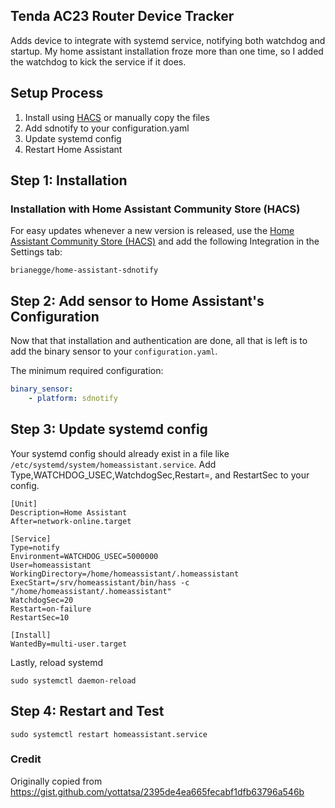 ## Tenda AC23 Router Device Tracker

Adds device to integrate with systemd service, notifying both watchdog and startup. My home assistant installation froze more than one time, so I added the watchdog to kick the service if it does.

## Setup Process

1. Install using [HACS](https://github.com/hacs/integration) or manually copy the files
2. Add sdnotify to your configuration.yaml
3. Update systemd config
4. Restart Home Assistant

## Step 1: Installation

### Installation with Home Assistant Community Store (HACS)

For easy updates whenever a new version is released, use the [Home Assistant Community Store (HACS)](https://github.com/hacs/integration) and add the following Integration in the Settings tab:

```
brianegge/home-assistant-sdnotify
```

## Step 2: Add sensor to Home Assistant's Configuration

Now that that installation and authentication are done, all that is left is to add the binary sensor to your `configuration.yaml`.

The minimum required configuration:

```yaml
binary_sensor:
    - platform: sdnotify
```

## Step 3: Update systemd config

Your systemd config should already exist in a file like `/etc/systemd/system/homeassistant.service`. Add Type,WATCHDOG_USEC,WatchdogSec,Restart=, and RestartSec to your config.

```
[Unit]
Description=Home Assistant
After=network-online.target

[Service]
Type=notify
Environment=WATCHDOG_USEC=5000000
User=homeassistant
WorkingDirectory=/home/homeassistant/.homeassistant
ExecStart=/srv/homeassistant/bin/hass -c "/home/homeassistant/.homeassistant"
WatchdogSec=20
Restart=on-failure
RestartSec=10

[Install]
WantedBy=multi-user.target
```

Lastly, reload systemd
```
sudo systemctl daemon-reload
```

## Step 4: Restart and Test

```
sudo systemctl restart homeassistant.service
```


### Credit

Originally copied from https://gist.github.com/yottatsa/2395de4ea665fecabf1dfb63796a546b
